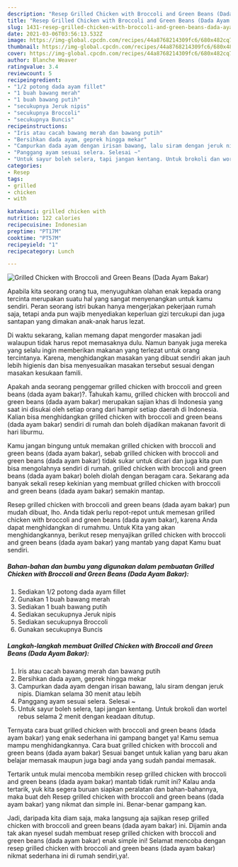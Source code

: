 ```yaml
---
description: "Resep Grilled Chicken with Broccoli and Green Beans (Dada Ayam Bakar) yang enak Untuk Jualan"
title: "Resep Grilled Chicken with Broccoli and Green Beans (Dada Ayam Bakar) yang enak Untuk Jualan"
slug: 1431-resep-grilled-chicken-with-broccoli-and-green-beans-dada-ayam-bakar-yang-enak-untuk-jualan
date: 2021-03-06T03:56:13.532Z
image: https://img-global.cpcdn.com/recipes/44a8768214309fc6/680x482cq70/grilled-chicken-with-broccoli-and-green-beans-dada-ayam-bakar-foto-resep-utama.jpg
thumbnail: https://img-global.cpcdn.com/recipes/44a8768214309fc6/680x482cq70/grilled-chicken-with-broccoli-and-green-beans-dada-ayam-bakar-foto-resep-utama.jpg
cover: https://img-global.cpcdn.com/recipes/44a8768214309fc6/680x482cq70/grilled-chicken-with-broccoli-and-green-beans-dada-ayam-bakar-foto-resep-utama.jpg
author: Blanche Weaver
ratingvalue: 3.4
reviewcount: 5
recipeingredient:
- "1/2 potong dada ayam fillet"
- "1 buah bawang merah"
- "1 buah bawang putih"
- "secukupnya Jeruk nipis"
- "secukupnya Broccoli"
- "secukupnya Buncis"
recipeinstructions:
- "Iris atau cacah bawang merah dan bawang putih"
- "Bersihkan dada ayam, geprek hingga mekar"
- "Campurkan dada ayam dengan irisan bawang, lalu siram dengan jeruk nipis. Diamkan selama 30 menit atau lebih"
- "Panggang ayam sesuai selera. Selesai ~"
- "Untuk sayur boleh selera, tapi jangan kentang. Untuk brokoli dan wortel rebus selama 2 menit dengan keadaan ditutup."
categories:
- Resep
tags:
- grilled
- chicken
- with

katakunci: grilled chicken with 
nutrition: 122 calories
recipecuisine: Indonesian
preptime: "PT17M"
cooktime: "PT57M"
recipeyield: "1"
recipecategory: Lunch

---
```



![Grilled Chicken with Broccoli and Green Beans (Dada Ayam Bakar)](https://img-global.cpcdn.com/recipes/44a8768214309fc6/680x482cq70/grilled-chicken-with-broccoli-and-green-beans-dada-ayam-bakar-foto-resep-utama.jpg)

Apabila kita seorang orang tua, menyuguhkan olahan enak kepada orang tercinta merupakan suatu hal yang sangat menyenangkan untuk kamu sendiri. Peran seorang istri bukan hanya mengerjakan pekerjaan rumah saja, tetapi anda pun wajib menyediakan keperluan gizi tercukupi dan juga santapan yang dimakan anak-anak harus lezat.

Di waktu  sekarang, kalian memang dapat mengorder masakan jadi walaupun tidak harus repot memasaknya dulu. Namun banyak juga mereka yang selalu ingin memberikan makanan yang terlezat untuk orang tercintanya. Karena, menghidangkan masakan yang dibuat sendiri akan jauh lebih higienis dan bisa menyesuaikan masakan tersebut sesuai dengan masakan kesukaan famili. 



Apakah anda seorang penggemar grilled chicken with broccoli and green beans (dada ayam bakar)?. Tahukah kamu, grilled chicken with broccoli and green beans (dada ayam bakar) merupakan sajian khas di Indonesia yang saat ini disukai oleh setiap orang dari hampir setiap daerah di Indonesia. Kalian bisa menghidangkan grilled chicken with broccoli and green beans (dada ayam bakar) sendiri di rumah dan boleh dijadikan makanan favorit di hari liburmu.

Kamu jangan bingung untuk memakan grilled chicken with broccoli and green beans (dada ayam bakar), sebab grilled chicken with broccoli and green beans (dada ayam bakar) tidak sukar untuk dicari dan juga kita pun bisa mengolahnya sendiri di rumah. grilled chicken with broccoli and green beans (dada ayam bakar) boleh diolah dengan beragam cara. Sekarang ada banyak sekali resep kekinian yang membuat grilled chicken with broccoli and green beans (dada ayam bakar) semakin mantap.

Resep grilled chicken with broccoli and green beans (dada ayam bakar) pun mudah dibuat, lho. Anda tidak perlu repot-repot untuk memesan grilled chicken with broccoli and green beans (dada ayam bakar), karena Anda dapat menghidangkan di rumahmu. Untuk Kita yang akan menghidangkannya, berikut resep menyajikan grilled chicken with broccoli and green beans (dada ayam bakar) yang mantab yang dapat Kamu buat sendiri.

<!--inarticleads1-->

##### Bahan-bahan dan bumbu yang digunakan dalam pembuatan Grilled Chicken with Broccoli and Green Beans (Dada Ayam Bakar):

1. Sediakan 1/2 potong dada ayam fillet
1. Gunakan 1 buah bawang merah
1. Sediakan 1 buah bawang putih
1. Sediakan secukupnya Jeruk nipis
1. Sediakan secukupnya Broccoli
1. Gunakan secukupnya Buncis




<!--inarticleads2-->

##### Langkah-langkah membuat Grilled Chicken with Broccoli and Green Beans (Dada Ayam Bakar):

1. Iris atau cacah bawang merah dan bawang putih
1. Bersihkan dada ayam, geprek hingga mekar
1. Campurkan dada ayam dengan irisan bawang, lalu siram dengan jeruk nipis. Diamkan selama 30 menit atau lebih
1. Panggang ayam sesuai selera. Selesai ~
1. Untuk sayur boleh selera, tapi jangan kentang. Untuk brokoli dan wortel rebus selama 2 menit dengan keadaan ditutup.




Ternyata cara buat grilled chicken with broccoli and green beans (dada ayam bakar) yang enak sederhana ini gampang banget ya! Kamu semua mampu menghidangkannya. Cara buat grilled chicken with broccoli and green beans (dada ayam bakar) Sesuai banget untuk kalian yang baru akan belajar memasak maupun juga bagi anda yang sudah pandai memasak.

Tertarik untuk mulai mencoba membikin resep grilled chicken with broccoli and green beans (dada ayam bakar) mantab tidak rumit ini? Kalau anda tertarik, yuk kita segera buruan siapkan peralatan dan bahan-bahannya, maka buat deh Resep grilled chicken with broccoli and green beans (dada ayam bakar) yang nikmat dan simple ini. Benar-benar gampang kan. 

Jadi, daripada kita diam saja, maka langsung aja sajikan resep grilled chicken with broccoli and green beans (dada ayam bakar) ini. Dijamin anda tak akan nyesel sudah membuat resep grilled chicken with broccoli and green beans (dada ayam bakar) enak simple ini! Selamat mencoba dengan resep grilled chicken with broccoli and green beans (dada ayam bakar) nikmat sederhana ini di rumah sendiri,ya!.

